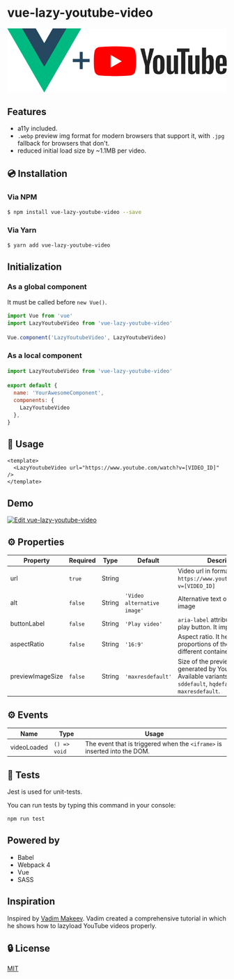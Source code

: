 # vue-lazy-youtube-video

![Vue.js logo plus YouTube logo](./assets/img.jpg)

## Features

* a11y included.
* `.webp` preview img format for modern browsers that support it, with `.jpg` fallback for browsers that don't.
* reduced initial load size by ~1.1MB per video.

## 💿 Installation

### Via NPM

```bash
$ npm install vue-lazy-youtube-video --save
```
### Via Yarn

```bash
$ yarn add vue-lazy-youtube-video
```

## Initialization

### As a global component

It must be called before `new Vue()`.

```javascript
import Vue from 'vue'
import LazyYoutubeVideo from 'vue-lazy-youtube-video'

Vue.component('LazyYoutubeVideo', LazyYoutubeVideo)
```

### As a local component

```javascript
import LazyYoutubeVideo from 'vue-lazy-youtube-video'

export default {
  name: 'YourAwesomeComponent',
  components: {
    LazyYoutubeVideo
  },
}
```

## 🚀 Usage

```vue
<template>
  <LazyYoutubeVideo url="https://www.youtube.com/watch?v=[VIDEO_ID]" />
</template>
```

## Demo

[![Edit vue-lazy-youtube-video](https://codesandbox.io/static/img/play-codesandbox.svg)](https://codesandbox.io/s/x7nrwxq6qo)

## ⚙️ Properties


| Property         | Required | Type   | Default                     | Description                                                                                                                  |
| ---------------- | -------- | ------ | --------------------------- | ---------------------------------------------------------------------------------------------------------------------------- |
| url              | `true`   | String |                             | Video url in  format `https://www.youtube.com/watch?v=[VIDEO_ID]`                                                            |
| alt              | `false`  | String | `'Video alternative image'` | Alternative text of the preview image                                                                                        |
| buttonLabel      | `false`  | String | `'Play video'`              | `aria-label` attribute value of the play button. It improves a11y.                                                           |
| aspectRatio      | `false`  | String | `'16:9'`                    | Aspect ratio. It helps to save proportions of the video on different container sizes.                                        |
| previewImageSize | `false`  | String | `'maxresdefault'`           | Size of the preview image, generated by YouTube. Available variants: `mqdefault`, `sddefault`, `hqdefault`, `maxresdefault`. |

## ⚙️ Events

| Name        | Type         | Usage                                                                 |
| ----------- | ------------ | --------------------------------------------------------------------- |
| videoLoaded | `() => void` | The event that is triggered when the `<iframe>` is inserted into the DOM. |

## 💉 Tests
Jest is used for unit-tests.

You can run tests by typing this command in your console:

```bash
npm run test
```

## Powered by

* Babel
* Webpack 4
* Vue
* SASS

## Inspiration

Inspired by [Vadim Makeev](https://pepelsbey.net). Vadim created a comprehensive tutorial in which he shows how to lazyload YouTube videos properly.

## 🔒 License

[MIT](http://opensource.org/licenses/MIT)

